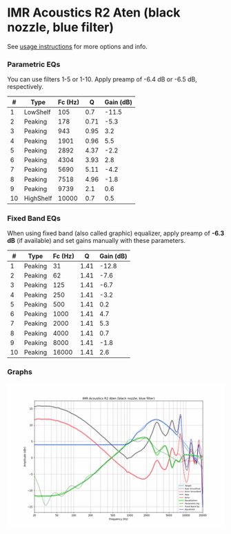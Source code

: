 # IMR Acoustics R2 Aten (black nozzle, blue filter)
See [usage instructions](https://github.com/jaakkopasanen/AutoEq#usage) for more options and info.

### Parametric EQs
You can use filters 1-5 or 1-10. Apply preamp of -6.4 dB or -6.5 dB, respectively.

|   # | Type      |   Fc (Hz) |    Q |   Gain (dB) |
|-----|-----------|-----------|------|-------------|
|   1 | LowShelf  |       105 | 0.7  |       -11.5 |
|   2 | Peaking   |       178 | 0.71 |        -5.3 |
|   3 | Peaking   |       943 | 0.95 |         3.2 |
|   4 | Peaking   |      1901 | 0.96 |         5.5 |
|   5 | Peaking   |      2892 | 4.37 |        -2.2 |
|   6 | Peaking   |      4304 | 3.93 |         2.8 |
|   7 | Peaking   |      5690 | 5.11 |        -4.2 |
|   8 | Peaking   |      7518 | 4.96 |        -1.8 |
|   9 | Peaking   |      9739 | 2.1  |         0.6 |
|  10 | HighShelf |     10000 | 0.7  |         0.5 |

### Fixed Band EQs
When using fixed band (also called graphic) equalizer, apply preamp of **-6.3 dB** (if available) and set gains manually with these parameters.

|   # | Type    |   Fc (Hz) |    Q |   Gain (dB) |
|-----|---------|-----------|------|-------------|
|   1 | Peaking |        31 | 1.41 |       -12.8 |
|   2 | Peaking |        62 | 1.41 |        -7.6 |
|   3 | Peaking |       125 | 1.41 |        -6.7 |
|   4 | Peaking |       250 | 1.41 |        -3.2 |
|   5 | Peaking |       500 | 1.41 |         0.2 |
|   6 | Peaking |      1000 | 1.41 |         4.7 |
|   7 | Peaking |      2000 | 1.41 |         5.3 |
|   8 | Peaking |      4000 | 1.41 |         0.7 |
|   9 | Peaking |      8000 | 1.41 |        -1.8 |
|  10 | Peaking |     16000 | 1.41 |         2.6 |

### Graphs
![](./IMR%20Acoustics%20R2%20Aten%20(black%20nozzle,%20blue%20filter).png)
